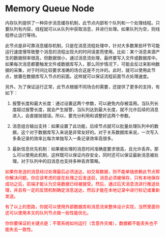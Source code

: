 Memory Queue Node
==

内存队列提供了一种异步消息缓存机制，此节点内部有个队列和一个处理线程。只要队列有内容，线程就可以从队列中获取消息，并进行处理。如果队列为空，则线程停止运行等待。

此节点是非可靠消息缓存机制，只是在消息流程处理中，针对大多数某些环节可能运行速度慢导致整个消息的流程出现大的时间误差而使用。比如：某个消息来源产生的数据频率很高，但数据很小，通过消息流处理，最终要写入文件或数据库中。如果每次消息都要触发文件或数据库写入，那么同步情况下，可能会反过来影响数据的采集，对于时间比较要求准确的场合这是不允许的。此时，就可以使用此节点，放置在数据库写入节点的前面。这样就可以保证流程前面节点处理速度。

另外，为了保证运行正常，此节点根据不同场合的需要，还提供了更多的支持，有如下：

1) 报警长度和最大长度：通过设置这两个参数，可以避免内存被滥用。当队列长度超过报警长度，就会产生报警，当队列达到最大长度，就不允许后续的消息进入，会直接抛错误。所以，要充分利用和调整好这两个参数。

2) 消息组合输出支持：如果设置了此功能，后续节点就可以批量处理队列中的数据，这个对于数据库写入来说是非常友好的。对于关系数据库来说，一次写入多条记录的效率比每次单独写入一条记录效率高很多。

3) 最新信息优先机制：如果被处理的消息时间准确度要求很高，且允许丢弃。那么可以使用此机制，这样既可以保证内存安全，同时还可以保证最新消息被处理。对于队列中的旧消息也支持多种丢弃策略。

<font color="red">

如果你发送的消息经过处理最后必须送达，如交易数据，则不能单独依赖此节点帮你解决问题。你应该考虑的是在处理之后发送前，消息必须被保存，只有本地保存成功之后，前端才能认为交易数据已经被接受。然后，通过后天消息流进行推送处理，并且有一定的反馈机制确定消息送达，然后才能在本地记录中进行标记或重新发送。

有了以上的思路，你就可以使用外部数据库和消息流来整体设计实现，当然里面你还可以使用本文的队列节点做一些性能优化。

你你要保证的关键点是：不管系统如何运行（含意外灾难），数据都不能丢失也不能失去一致性。
</font>

